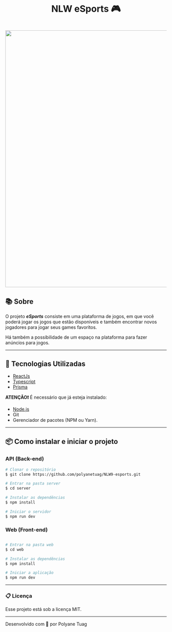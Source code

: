 <h1 align="center"> NLW eSports 🎮</h1>

<h1 align="center">
    <img width= '800' src="../NLW9-esports/web/public/interface2.gif"> 
</h1>

## 📚 Sobre

O projeto ***eSports*** consiste em uma plataforma de jogos, em que você poderá jogar os jogos que estão disponíveis e também encontrar novos jogadores para jogar seus games favoritos. 

Há também a possibilidade de um espaço na plataforma para fazer anúncios para jogos.

---

## 🚀 Tecnologias Utilizadas

- [ReactJs](https://react.dev/)
- [Typescript](https://www.typescriptlang.org/)
- [Prisma](https://www.prisma.io/?via=start&gad_source=1)

**ATENÇÃO❗** É necessário que já esteja instalado:

- [Node.js](https://nodejs.org/pt)
- Git
- Gerenciador de pacotes (NPM ou Yarn).

---

## 📦 Como instalar e iniciar o projeto

### API (Back-end)

```bash
# Clonar o repositório
$ git clone https://github.com/polyanetuag/NLW9-esports.git

# Entrar na pasta server
$ cd server

# Instalar as dependências
$ npm install

# Iniciar o servidor
$ npm run dev

```

### Web (Front-end)

```bash

# Entrar na pasta web
$ cd web

# Instalar as dependências
$ npm install

# Iniciar a aplicação
$ npm run dev

```

---

### 📋 Licença

Esse projeto está sob a licença MIT.

---

Desenvolvido com 💜 por Polyane Tuag
